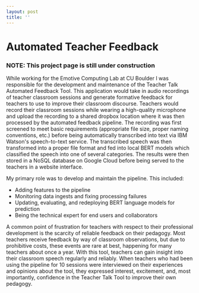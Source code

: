 ```yaml
---
layout: post
title: ''
---
```

<head>
  <link rel="stylesheet" href="../assets/css/projectstyles.css">
</head>

# Automated Teacher Feedback

### NOTE: This project page is still under construction

While working for the Emotive Computing Lab at CU Boulder I was responsible for the development and maintenance of the Teacher Talk Automated Feedback Tool. This application would take in audio recordings of teacher classroom sessions and generate formative feedback for teachers to use to improve their classroom discourse. Teachers would record their classroom sessions while wearing a high-quality microphone and upload the recording to a shared dropbox location where it was then processed by the automated feedback pipeline. The recording was first screened to meet basic requirements (appropriate file size, proper naming conventions, etc.) before being automatically transcribed into text via IBM Watson's speech-to-text service. The transcribed speech was then transformed into a proper file format and fed into local BERT models which classified the speech into one of several categories. The results were then stored in a NoSQL database on Google Cloud before being served to the teachers in a website interface. 

My primary role was to develop and maintain the pipeline. This included:
- Adding features to the pipeline
- Monitoring data ingests and fixing processing failures 
- Updating, evaluating, and redeploying BERT language models for prediction
- Being the technical expert for end users and collaborators


A common point of frustration for teachers with respect to their professional development is the scarcity of reliable feedback on their pedagogy. Most teachers receive feedback by way of classroom observations, but due to prohibitive costs, these events are rare at best, happening for many teachers about once a year. With this tool, teachers can gain insight into their classroom speech regularly and reliably. When teachers who had been using the pipeline for 10 sessions were interviewed on their experiences and opinions about the tool, they expressed interest, excitement, and, most importantly, confidence in the Teacher Talk Tool to improve their own pedagogy.
